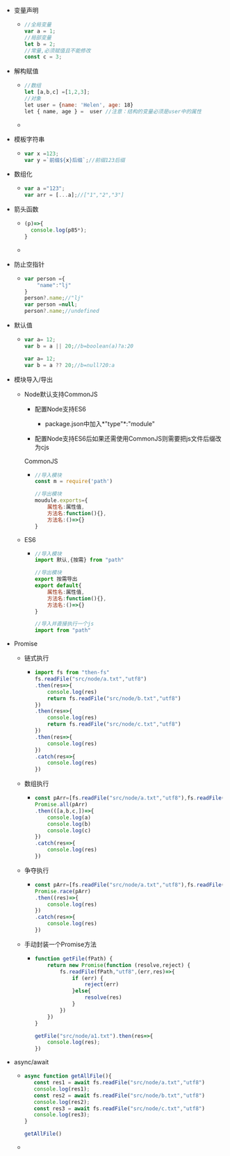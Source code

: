 - 变量声明

  - ``` js
    //全局变量
    var a = 1;
    //局部变量
    let b = 2;
    //常量,必须赋值且不能修改
    const c = 3;
    ```

- 解构赋值

  - ```js
    //数组
    let [a,b,c] =[1,2,3];
    //对象
    let user = {name: 'Helen', age: 18}
    let { name, age } =  user //注意：结构的变量必须是user中的属性
    ```

  - 

- 模板字符串

  - ``` js
    var x =123;
    var y =`前缀${x}后缀`;//前缀123后缀
    ```

- 数组化

  - ```js
    var a ="123";
    var arr = [...a];//["1","2","3"]
    ```

- 箭头函数

  - ```js
    (p)=>{
      console.log(p85*);  
    }
    ```

  - 

- 防止空指针

  - ```js
    var person ={
        "name":"lj"
    }
    person?.name;//"lj"
    var person =null;
    person?.name;//undefined
    ```

- 默认值

  - ```js
    var a= 12;
    var b = a || 20;//b=boolean(a)?a:20
    
    var a= 12;
    var b = a ?? 20;//b=null?20:a
    ```

- 模块导入/导出

  - Node默认支持CommonJS

    - 配置Node支持ES6
      - package.json中加入*"type"*:"module"

    - 配置Node支持ES6后如果还需使用CommonJS则需要把js文件后缀改为cjs

    CommonJS

    - ```js
      //导入模块
      const m = require('path')
      
      //导出模块
      moudule.exports={
          属性名:属性值,
          方法名:function(){},
          方法名:()=>{}
      }
      ```

  - ES6

    - ```js
      //导入模块
      import 默认,{按需} from "path"
      
      //导出模块
      export 按需导出
      export default{
          属性名:属性值,
          方法名:function(){},
          方法名:()=>{}
      }
      
      //导入并直接执行一个js
      import from "path"
      ```

- Promise

  - 链式执行

    - ```js
      import fs from "then-fs"
      fs.readFile("src/node/a.txt","utf8")
      .then(res=>{
          console.log(res)
          return fs.readFile("src/node/b.txt","utf8")
      })
      .then(res=>{
          console.log(res)
          return fs.readFile("src/node/c.txt","utf8")
      })
      .then(res=>{
          console.log(res)
      })
      .catch(res=>{
          console.log(res)
      })
      ```

  - 数组执行

    - ```js
      const pArr=[fs.readFile("src/node/a.txt","utf8"),fs.readFile("src/node/b.txt","utf8"),fs.readFile("src/node/c.txt","utf8")]
      Promise.all(pArr)
      .then(([a,b,c,])=>{
          console.log(a)
          console.log(b)
          console.log(c)
      })
      .catch(res=>{
          console.log(res)
      })
      ```

  - 争夺执行

    - ```js
      const pArr=[fs.readFile("src/node/a.txt","utf8"),fs.readFile("src/node/b.txt","utf8"),fs.readFile("src/node/c.txt","utf8")]
      Promise.race(pArr)
      .then((res)=>{
          console.log(res)
      })
      .catch(res=>{
          console.log(res)
      })
      ```

  - 手动封装一个Promise方法

    - ```js
      function getFile(fPath) {
          return new Promise(function (resolve,reject) {
              fs.readFile(fPath,"utf8",(err,res)=>{
                  if (err) {
                      reject(err)
                  }else{
                      resolve(res)
                  }
              })
          })
      }
      
      getFile("src/node/a1.txt").then(res=>{
          console.log(res);
      })
      ```

- async/await

  - ```js
    async function getAllFile(){
       const res1 = await fs.readFile("src/node/a.txt","utf8")
       console.log(res1);
       const res2 = await fs.readFile("src/node/b.txt","utf8")
       console.log(res2);
       const res3 = await fs.readFile("src/node/c.txt","utf8")
       console.log(res3);
    }
    
    getAllFile()
    ```

  - 


​	